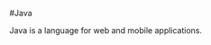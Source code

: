 #Java





























































 Java is a language for web and mobile applications.